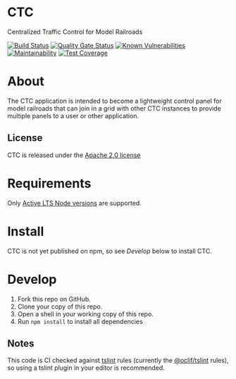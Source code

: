 # CTC

Centralized Traffic Control for Model Railroads

[![Build Status](https://travis-ci.com/rhwood/ctc.svg?branch=master)](https://travis-ci.com/rhwood/ctc)
[![Quality Gate Status](https://sonarcloud.io/api/project_badges/measure?project=rhwood_ctc&metric=alert_status)](https://sonarcloud.io/dashboard?id=rhwood_ctc)
[![Known Vulnerabilities](https://snyk.io/test/github/rhwood/ctc/badge.svg)](https://snyk.io/test/github/rhwood/ctc)
[![Maintainability](https://api.codeclimate.com/v1/badges/aee03e1f6f30309cc7a1/maintainability)](https://codeclimate.com/github/rhwood/ctc/maintainability)
[![Test Coverage](https://api.codeclimate.com/v1/badges/aee03e1f6f30309cc7a1/test_coverage)](https://codeclimate.com/github/rhwood/ctc/test_coverage)

# About

The CTC application is intended to become a lightweight control panel for model railroads that can join in a grid with other CTC instances to provide multiple panels to a user or other application.

## License

CTC is released under the [Apache 2.0 license](LICENSE)

# Requirements

Only [Active LTS Node versions](https://nodejs.org/en/about/releases/) are supported.

# Install

CTC is not yet published on npm, so see _Develop_ below to install CTC.

# Develop

1. Fork this repo on GitHub.
2. Clone your copy of this repo.
3. Open a shell in your working copy of this repo.
3. Run `npm install` to install all dependencies

## Notes

This code is CI checked against [tslint](https://palantir.github.io/tslint/) rules (currently the [@oclif/tslint](https://github.com/oclif/tslint/blob/master/tslint.json) rules), so using a tslint plugin in your editor is recommended.
